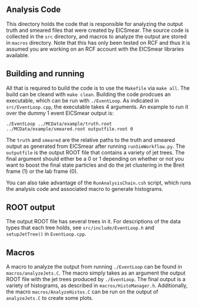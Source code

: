 ## Analysis Code

This directory holds the code that is responsible for analyzing the output truth and smeared files that were created by EICSmear. The source code is collected in the `src` directory, and macros to analyze the output are stored in `macros` directory. Note that this has only been tested on RCF and thus it is assumed you are working on an RCF account with the EICSmear libraries available. 


## Building and running

All that is required to build the code is to use the `Makefile` via `make all`. The build can be cleand with `make clean`. Building the code prodcues an executable, which can be run with `./EventLoop`. As indicated in `src/EventLoop.cpp`, the executable takes 4 arguments. An example to run it over the dummy 1 event EICSmear output is:

```
./EventLoop ../MCData/example/truth.root ../MCData/example/smeared.root outputfile.root 0
```

The `truth` and `smeared` are the relative paths to the truth and smeared output as generated from EICSmear after running `runSimWorkflow.py`. The `outputfile` is the output ROOT file that contains a variety of jet trees. The final argument should either be a 0 or 1 depending on whether or not you want to boost the final state particles and do the jet clustering in the Breit frame (1) or the lab frame (0).

You can also take advantage of the `RunAnalysisChain.csh` script, which runs the analysis code and associated macro to generate histograms.


## ROOT output

The output ROOT file has several trees in it. For descriptions of the data types that each tree holds, see `src/include/EventLoop.h` and `setupJetTree()` in `EventLoop.cpp`. 

## Macros

A macro to analyze the output from running `./EventLoop` can be found in `macros/analyzeJets.C`. The macro simply takes as an argument the output ROOT file with the jet trees produced by `./EventLoop`. The final output is a variety of histograms, as described in `macros/HistoManager.h`. Additionally, the macro `macros/AnalyzeHistos.C` can be run on the output of `analyzeJets.C` to create some plots.